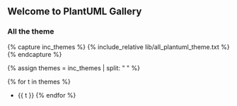 ## Welcome to PlantUML Gallery


### All the theme

{% capture inc_themes %}
{% include_relative lib/all_plantuml_theme.txt %}
{% endcapture %}

{% assign themes = inc_themes | split: " " %}

{% for t in themes %}
-  {{ t }}
{% endfor %}

